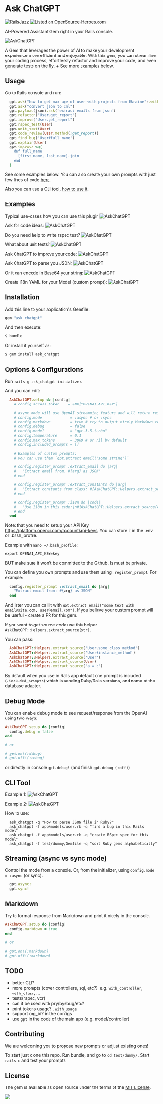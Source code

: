 # Ask ChatGPT

[![RailsJazz](https://github.com/igorkasyanchuk/rails_time_travel/blob/main/docs/my_other.svg?raw=true)](https://www.railsjazz.com)
[![Listed on OpenSource-Heroes.com](https://opensource-heroes.com/badge-v1.svg)](https://opensource-heroes.com/o/railsjazz)

AI-Powered Assistant Gem right in your Rails console.

![AskChatGPT](docs/interactive.gif)

A Gem that leverages the power of AI to make your development experience more efficient and enjoyable. With this gem, you can streamline your coding process, effortlessly refactor and improve your code, and even generate tests on the fly.
+
See more [examples](#examples) below.

## Usage

Go to Rails console and run:

```ruby
  gpt.ask("how to get max age of user with projects from Ukraine").with_model(User, Project, Country)
  gpt.ask("convert json to xml")
  gpt.payload(json).ask("extract emails from json")
  gpt.refactor("User.get_report")
  gpt.improve("User.get_report")
  gpt.rspec_test(User)
  gpt.unit_test(User)
  gpt.code_review(User.method(:get_report))
  gpt.find_bug('User#full_name')
  gpt.explain(User)
  gpt.improve %Q{
    def full_name
      [first_name, last_name].join
    end
  }
```

See some examples below. You can also create your own prompts with just few lines of code [here](#options--configurations).

Also you can use a CLI tool, [how to use it](#cli-tool).

## Examples

Typical use-cases how you can use this plugin
![AskChatGPT](docs/gpt6.png)

Ask for code ideas:
![AskChatGPT](docs/gpt1.png)

Do you need help to write rspec test?
![AskChatGPT](docs/gpt2.png)

What about unit tests?
![AskChatGPT](docs/gpt3.png)

Ask ChatGPT to improve your code:
![AskChatGPT](docs/gpt4.png)

Ask ChatGPT to parse you JSON:
![AskChatGPT](docs/gpt7.png)

Or it can encode in Base64 your string:
![AskChatGPT](docs/gpt8.png)

Create I18n YAML for your Model (custom prompt):
![AskChatGPT](docs/gpt5.png)

## Installation

Add this line to your application's Gemfile:

```ruby
gem "ask_chatgpt"
```

And then execute:
```bash
$ bundle
```

Or install it yourself as:
```bash
$ gem install ask_chatgpt
```

## Options & Configurations

Run `rails g ask_chatgpt initializer`.

And you can edit:

```ruby
  AskChatGPT.setup do |config|
    # config.access_token    = ENV["OPENAI_API_KEY"]

    # async mode will use OpenAI streamming feature and will return results as they come
    # config.mode             = :async # or :sync
    # config.markdown         = true # try to output nicely Markdown response
    # config.debug            = false
    # config.model            = "gpt-3.5-turbo"
    # config.temperature      = 0.1
    # config.max_tokens       = 3000 # or nil by default
    # config.included_prompts = []

    # Examples of custom prompts:
    # you can use them `gpt.extract_email("some string")`

    # config.register_prompt :extract_email do |arg|
    #   "Extract email from: #{arg} as JSON"
    # end

    # config.register_prompt :extract_constants do |arg|
    #   "Extract constants from class: #{AskChatGPT::Helpers.extract_source(arg)}"
    # end

    # config.register_prompt :i18n do |code|
    #   "Use I18n in this code:\n#{AskChatGPT::Helpers.extract_source(code)}"
    # end
  end
```

Note: that you need to setup your API Key https://platform.openai.com/account/api-keys. You can store it in the .env or .bash_profile.

Example with `nano ~/.bash_profile`:

```
export OPENAI_API_KEY=key
```

BUT make sure it won't be committed to the Github. Is must be private.

You can define you own prompts and use them using `.register_prompt`. For example:

```ruby
  config.register_prompt :extract_email do |arg|
    "Extract email from: #{arg} as JSON"
  end
```

And later you can call it with `gpt.extract_email("some text with email@site.com, user@email.com")`.
If you believe your custom prompt will be useful - create a PR for this gem.

If you want to get source code use this helper `AskChatGPT::Helpers.extract_source(str)`.

You can pass:

```ruby
  AskChatGPT::Helpers.extract_source('User.some_class_method')
  AskChatGPT::Helpers.extract_source('User#instance_method')
  AskChatGPT::Helpers.extract_source('User')
  AskChatGPT::Helpers.extract_source(User)
  AskChatGPT::Helpers.extract_source("a = b")
```

By default when you use in Rails app default one prompt is included (`.included_prompts`) which is sending Ruby/Rails versions, and name of the database adapter.

## Debug Mode

You can enable debug mode to see request/response from the OpenAI using two ways:

```ruby
AskChatGPT.setup do |config|
  config.debug = false
end

# or

# gpt.on!(:debug)
# gpt.off!(:debug)
```

or directly in console `gpt.debug!` (and finish `gpt.debug!(:off)`)

## CLI Tool

Example 1:
![AskChatGPT](docs/unzip.gif)

Example 2:
![AskChatGPT](docs/avg_user_age_json.gif)

How to use:

```
  ask_chatgpt -q "How to parse JSON file in Ruby?"
  ask_chatgpt -f app/models/user.rb -q "find a bug in this Rails model"
  ask_chatgpt -f app/models/user.rb -q "create RSpec spec for this model"
  ask_chatgpt -f test/dummy/Gemfile -q "sort Ruby gems alphabetically"
```

## Streaming (async vs sync mode)

Control the mode from a console. Or, from the initializer, using `config.mode = :async` (or sync).

```ruby
  gpt.async!
  gpt.sync!
```

## Markdown

Try to format response from Markdown and print it nicely in the console.

```ruby
AskChatGPT.setup do |config|
  config.markdown = true
end

# or

# gpt.on!(:markdown)
# gpt.off!(:markdown)
```

## TODO

- better CLI?
- more prompts (cover controllers, sql, etc?), e.g. `with_controller`, `with_class`, ...
- tests(rspec, vcr)
- can it be used with pry/byebug/etc?
- print tokens usage? `.with_usage`
- support org_id? in the configs
- use `gpt` in the code of the main app (e.g. model/controller)

## Contributing

We are welcoming you to propose new prompts or adjust existing ones!

To start just clone this repo. Run bundle, and go to `cd test/dummy/`. Start `rails c` and test your prompts.

## License

The gem is available as open source under the terms of the [MIT License](https://opensource.org/licenses/MIT).

[<img src="https://github.com/igorkasyanchuk/rails_time_travel/blob/main/docs/more_gems.png?raw=true"
/>](https://www.railsjazz.com/?utm_source=github&utm_medium=bottom&utm_campaign=ask_chatgpt)
